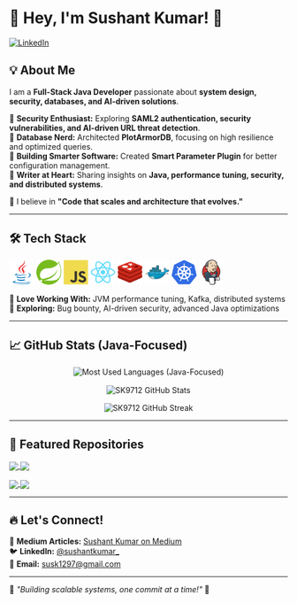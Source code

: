 # 🚀 Hey, I'm Sushant Kumar! 👋

[![LinkedIn](https://img.shields.io/badge/-LinkedIn-blue?style=flat-square&logo=Linkedin&logoColor=white&link=https://www.linkedin.com/in/sk9712/)](https://www.linkedin.com/in/sk9712/)

## 💡 About Me  
I am a **Full-Stack Java Developer** passionate about **system design, security, databases, and AI-driven solutions**.  

🔹 **Security Enthusiast:** Exploring **SAML2 authentication, security vulnerabilities, and AI-driven URL threat detection**.  
🔹 **Database Nerd:** Architected **PlotArmorDB**, focusing on high resilience and optimized queries.  
🔹 **Building Smarter Software:** Created **Smart Parameter Plugin** for better configuration management.  
🔹 **Writer at Heart:** Sharing insights on **Java, performance tuning, security, and distributed systems**.  

📌 I believe in **"Code that scales and architecture that evolves."**  

---

## 🛠️ Tech Stack  
<p align="left">
  <img src="https://raw.githubusercontent.com/devicons/devicon/master/icons/java/java-original.svg" alt="Java" width="45" height="45"/>
  <img src="https://raw.githubusercontent.com/devicons/devicon/master/icons/spring/spring-original.svg" alt="Spring" width="45" height="45"/>
  <img src="https://raw.githubusercontent.com/devicons/devicon/master/icons/javascript/javascript-original.svg" alt="JavaScript" width="45" height="45"/>
  <img src="https://raw.githubusercontent.com/devicons/devicon/master/icons/react/react-original.svg" alt="React" width="45" height="45"/>
  <img src="https://raw.githubusercontent.com/devicons/devicon/master/icons/redis/redis-original.svg" alt="Redis" width="45" height="45"/>
  <img src="https://raw.githubusercontent.com/devicons/devicon/master/icons/docker/docker-original.svg" alt="Docker" width="45" height="45"/>
  <img src="https://raw.githubusercontent.com/devicons/devicon/master/icons/kubernetes/kubernetes-plain.svg" alt="Kubernetes" width="45" height="45"/>
  <img src="https://raw.githubusercontent.com/devicons/devicon/master/icons/jenkins/jenkins-original.svg" alt="Jenkins" width="45" height="45"/>
</p>

🔹 **Love Working With:** JVM performance tuning, Kafka, distributed systems  
🔹 **Exploring:** Bug bounty, AI-driven security, advanced Java optimizations  

---

## 📈 GitHub Stats (Java-Focused)  
<p align="center">
  <img align="center" src="https://github-readme-stats.vercel.app/api/top-langs/?username=SK9712&layout=compact&langs_count=6&theme=radical&hide=css,html,javascript" alt="Most Used Languages (Java-Focused)" />
</p>

<p align="center">
  <img align="center" src="https://github-readme-stats.vercel.app/api?username=SK9712&show_icons=true&theme=radical&count_private=true&hide=stars,issues" alt="SK9712 GitHub Stats" />
</p>

<p align="center">
  <img align="center" src="https://github-readme-streak-stats.herokuapp.com/?user=SK9712&theme=radical" alt="SK9712 GitHub Streak" />
</p>

---

## 🚀 Featured Repositories  
<p align="left">
  <a href="https://github.com/SK9712/detecting-malicious-url-using-character-level-cnn">
    <img align="center" src="https://github-readme-stats.vercel.app/api/pin/?username=SK9712&repo=detecting-malicious-url-using-character-level-cnn&theme=radical" />
  </a>
  <a href="https://github.com/SK9712/saml2-authentication-service-keycloak">
    <img align="center" src="https://github-readme-stats.vercel.app/api/pin/?username=SK9712&repo=saml2-authentication-service-keycloak&theme=radical" />
  </a>
</p>

<p align="left">
  <a href="https://github.com/SK9712/langgraph4j">
    <img align="center" src="https://github-readme-stats.vercel.app/api/pin/?username=SK9712&repo=langgraph4j&theme=radical" />
  </a>
  <a href="https://github.com/SK9712/smart-parameter-plugin">
    <img align="center" src="https://github-readme-stats.vercel.app/api/pin/?username=SK9712&repo=smart-parameter-plugin&theme=radical" />
  </a>
</p>

---

## 🔥 Let's Connect!  
📜 **Medium Articles:** [Sushant Kumar on Medium](https://medium.com/@caveman9712)  
🐦 **LinkedIn:** [@sushantkumar_](https://www.linkedin.com/in/sk9712/)  
📧 **Email:** [susk1297@gmail.com](mailto:susk1297@gmail.com)  

---

🔹 _"Building scalable systems, one commit at a time!"_ 🚀  
